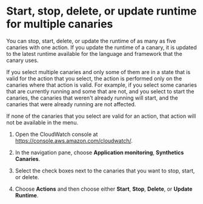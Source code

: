 # Start, stop, delete, or update runtime for multiple canaries<a name="synthetics_canaries_multi-action"></a>

You can stop, start, delete, or update the runtime of as many as five canaries with one action\. If you update the runtime of a canary, it is updated to the latest runtime available for the language and framework that the canary uses\.

If you select multiple canaries and only some of them are in a state that is valid for the action that you select, the action is performed only on the canaries where that action is valid\. For example, if you select some canaries that are currently running and some that are not, and you select to start the canaries, the canaries that weren't already running will start, and the canaries that were already running are not affected\.

If none of the canaries that you select are valid for an action, that action will not be available in the menu\.

1. Open the CloudWatch console at [https://console\.aws\.amazon\.com/cloudwatch/](https://console.aws.amazon.com/cloudwatch/)\.

1. In the navigation pane, choose **Application monitoring**, **Synthetics Canaries**\.

1. Select the check boxes next to the canaries that you want to stop, start, or delete\.

1. Choose **Actions** and then choose either **Start**, **Stop**, **Delete**, or **Update Runtime**\. 